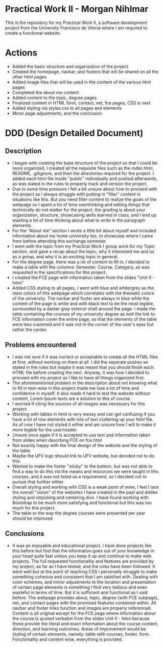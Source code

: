 # Practical Work II - Morgan Nihlmar

This is the repository for my Practical Work II, a software development project from the University Francisco de Vitoria where I am required to create a functional website.

# Actions

- Added the basic structure and organization of the project
- Created the homepage, navbar, and footers that will be shared on all the other html pages
- Added image files that will be used in the content of the various html pages
- Completed the about me content
- Added content to the topic, degree pages
- Finalized content in HTML form, contact, net, fce pages, CSS is next
- Added styling via styles.css to all pages and elements
- Minor page adjustments, and the conclusion



# DDD (Design Detailed Document)

## Description

- I began with creating the base structure of the project so that I could be more organized, I created all the requisite files such as the index.html, README, .gitignore, and then the directories required for the project. I added each html file inside "public" individually and pushed afterwards, as was stated in the rules to properly track and version the project. 
- Due to some time pressure I felt a bit unsure about how to proceed with the project as I always struggle with putting in "filler" content in situations like this. But you need filler content to realize the goals of the webpage so I spent a lot of time overthinking and editing things that technically do not matter for the project, the grading is about your organization, structure, showcasing skills learned in class, and I end up wasting a lot of time thinking about what to write in the paragraph elements.
- For the "About me" section I wrote a little bit about myself and included information about my home university too, to showcase where I came from before attending this exchange semester. 
- I went with the topic from my Practical Work I group work for my Topic section, and gave a recap about the topic, why it interested me and us as a group, and why it is an exciting topic in general.
- For the degree page, there was a lot of content to fill in, I decided to make a table with the columns: Semester, Course, Category, as was requested in the specifications for this project. 
- I created the FCE page with information taken from the slides "Unit 0 - Intro"
- Added CSS styling to all pages, I went with blue and white/grey as the main colors of this webpage which correlates with the thematic colors of the university. The navbar and footer are always in blue while the content of the page is white and with black text to be the most legible, surrounded by a darker grey exterior shell around the page. I made the table containing the courses of my university degree as well the link to FCE information cover the entire page, so that the elements of the table were less crammed and it was not in the corner of the user's eyes but rather the center. 

## Problems encountered

- I was not sure if it was correct or acceptable to create all the HTML files at first, without working on them at all. I did the separate pushes as stated in the rules but maybe it was meant that you should finish each HTML file before creating the next. Anyway, it was how I decided to proceed with my project as I like to have all things organized first.
- The aforementioned problem in the description about not knowing what to fill in text-wise in this project made me lose a lot of time and confidence in myself. It also made it hard to test the website without content, Lorem Ipsum texts are a solution to this of course. 
- I worried if citing the sources of all images was necessary for this project. 
- Working with tables in html is very messy and can get confusing if you have a lot of row elements with lots of text cluttering up your html file. As of now I have not styled it either and am unsure how I will to make it more legible for the user/reader. 
- Unsure once again if it is accepted to use text and information taken from slides when descrbing FCE on fce.html
- Not exactly happy with the final design of the website and the styling of the table
- Maybe the UFV logo should link to UFV website, but decided not to do this.
- Wanted to make the footer "sticky" to the bottom, but was not able to find a way to do this via the means and resources we were taught in this courses, and it was not listed as a requirement, so I decided not to pursue that further either. 
- Overall styling and working with CSS is a weak point of mine, I feel I lack the overall "vision" of the websites I have created in the past and dislike styling and nitpicking and centering divs. I have found working with Bootstrap to be much more satisfying and functional but this was too much for this project. 
- The table or the way the degree courses were presented per year should be improved. 

## Conclusions

- It was an enjoyable and educational project. I have done projects like this before but find that the information goes out of your knowledge in your head quite fast unless you keep it up and continue to make web projects. The full requested functionality and features are provided by my project, as far as I have tested, and the rules have been followed. It went well but at the point of reaching CSS I personally struggle to make something cohesive and consistent that I am satisfied with. Dealing with color schemes, and minor adjustments to the location and presentation of certain page elements is something I find very tedious and even wasteful in terms of time. But it is sufficient and functional as I said before. The webpage provides about, topic, degree (with FCE subpage), net, and contact pages with the promised features contained within. All navbar and footer links function and images are properly referenced. Content is all original except for the FCE page where information about the course is quoted verbatim from the slides Unit 0 - Intro because these provide the literal and exact information about the course content, direction, and learning outcomes. Areas of improvement would be styling of certain elements, namely: table with courses, footer, form. Functionality and content wise, everything is provided. 